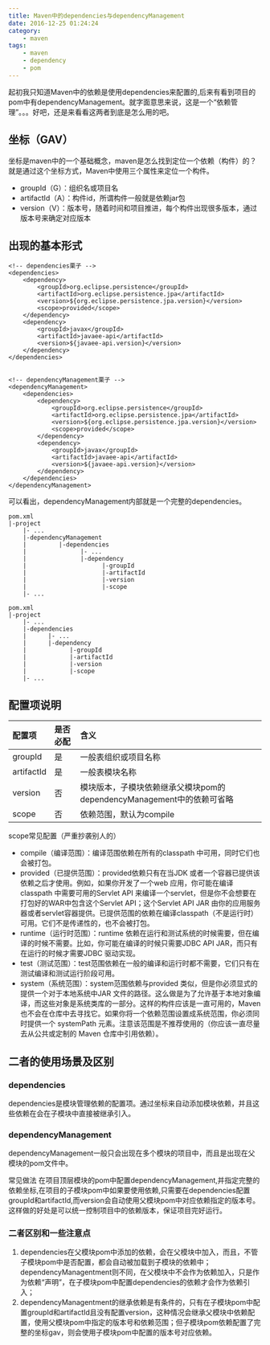 ```yaml
---
title: Maven中的dependencies与dependencyManagement
date: 2016-12-25 01:24:24
category:
    - maven
tags:
    - maven
    - dependency
    - pom
---
```

起初我只知道Maven中的依赖是使用dependencies来配置的,后来有看到项目的pom中有dependencyManagement。就字面意思来说，这是一个“依赖管理”。。。好吧，还是来看看这两者到底是怎么用的吧。

## 坐标（GAV）
坐标是maven中的一个基础概念，maven是怎么找到定位一个依赖（构件）的？就是通过这个坐标方式，Maven中使用三个属性来定位一个构件。
- groupId（G）：组织名或项目名
- artifactId（A）：构件id，所谓构件一般就是依赖jar包
- version（V）：版本号，随着时间和项目推进，每个构件出现很多版本，通过版本号来确定对应版本

## 出现的基本形式
```
<!-- dependencies栗子 -->
<dependencies>  
    <dependency>  
        <groupId>org.eclipse.persistence</groupId>  
        <artifactId>org.eclipse.persistence.jpa</artifactId>  
        <version>${org.eclipse.persistence.jpa.version}</version>  
        <scope>provided</scope>  
    </dependency>  
    <dependency>  
        <groupId>javax</groupId>  
        <artifactId>javaee-api</artifactId>  
        <version>${javaee-api.version}</version>  
    </dependency>  
</dependencies>


<!-- dependencyManagement栗子 -->
<dependencyManagement>        
    <dependencies>  
        <dependency>  
            <groupId>org.eclipse.persistence</groupId>  
            <artifactId>org.eclipse.persistence.jpa</artifactId>  
            <version>${org.eclipse.persistence.jpa.version}</version>  
            <scope>provided</scope>  
        </dependency>      
        <dependency>  
            <groupId>javax</groupId>  
            <artifactId>javaee-api</artifactId>  
            <version>${javaee-api.version}</version>  
        </dependency>  
    </dependencies>  
</dependencyManagement>  
```
可以看出，dependencyManagement内部就是一个完整的dependencies。

```
pom.xml
|-project
    |- ...
    |-dependencyManagement
    |         |-dependencies
    |               |- ...
    |               |-dependency
    |                     |-groupId
    |                     |-artifactId  
    |                     |-version
    |                     |-scope
    |- ...
```
```
pom.xml
|-project
    |- ...
    |-dependencies
    |      |- ...
    |      |-dependency
    |            |-groupId
    |            |-artifactId  
    |            |-version
    |            |-scope
    |- ...
```

## 配置项说明
| 配置项          | 是否必配        |     含义        |
| :------------- | :------------- | :------------- |
|  groupId  |    是      | 一般表组织或项目名称       |
|  artifactId |   是    |  一般表模块名称    |
|  version  |  否     |   模块版本，子模块依赖继承父模块pom的dependencyManagement中的依赖可省略   |
|  scope  |   否     |   依赖范围，默认为compile    |

scope常见配置（严重抄袭别人的）
- compile（编译范围）：编译范围依赖在所有的classpath 中可用，同时它们也会被打包。
- provided（已提供范围）：provided依赖只有在当JDK 或者一个容器已提供该依赖之后才使用。例如，如果你开发了一个web 应用，你可能在编译 classpath 中需要可用的Servlet API 来编译一个servlet，但是你不会想要在打包好的WAR中包含这个Servlet API；这个Servlet API JAR 由你的应用服务器或者servlet容器提供。已提供范围的依赖在编译classpath（不是运行时）可用。它们不是传递性的，也不会被打包。
- runtime（运行时范围）：runtime 依赖在运行和测试系统的时候需要，但在编译的时候不需要。比如，你可能在编译的时候只需要JDBC API JAR，而只有在运行的时候才需要JDBC
驱动实现。
- test（测试范围）：test范围依赖在一般的编译和运行时都不需要，它们只有在测试编译和测试运行阶段可用。
- system（系统范围）：system范围依赖与provided 类似，但是你必须显式的提供一个对于本地系统中JAR 文件的路径。这么做是为了允许基于本地对象编译，而这些对象是系统类库的一部分。这样的构件应该是一直可用的，Maven 也不会在仓库中去寻找它。如果你将一个依赖范围设置成系统范围，你必须同时提供一个 systemPath 元素。注意该范围是不推荐使用的（你应该一直尽量去从公共或定制的 Maven 仓库中引用依赖）。

## 二者的使用场景及区别

### dependencies
dependencies是模块管理依赖的配置项。通过坐标来自动添加模块依赖，并且这些依赖在会在子模块中直接被继承引入。

### dependencyManagement
dependencyManagement一般只会出现在多个模块的项目中，而且是出现在父模块的pom文件中。

常见做法
在项目顶层模块的pom中配置dependencyManagement,并指定完整的依赖坐标,在项目的子模块pom中如果要使用依赖,只需要在dependencies配置groupId和artifactId,而version会自动使用父模块pom中对应依赖指定的版本号。这样做的好处是可以统一控制项目中的依赖版本，保证项目完好运行。

### 二者区别和一些注意点
1. dependencies在父模块pom中添加的依赖，会在父模块中加入，而且，不管子模块pom中是否配置，都会自动被加载到子模块的依赖中；dependencyManagentment则不同，在父模块中不会作为依赖加入，只是作为依赖“声明”，在子模块pom中配置dependencies的依赖才会作为依赖引入；
2. dependencyManagentment的继承依赖是有条件的，只有在子模块pom中配置groupId和artifactId且没有配置version，这种情况会继承父模块中依赖配置，使用父模块pom中指定的版本号和依赖范围；但子模块pom依赖配置了完整的坐标gav，则会使用子模块pom中配置的版本号对应依赖。
